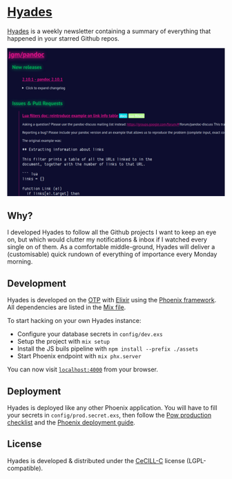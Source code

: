 # [Hyades](https://hyades.info)

[Hyades](http://hyades.info) is a weekly newsletter containing a summary of everything that happened in your starred Github repos.

![Newsletter sample](/assets/static/images/sshot.jpg)

## Why?

I developed Hyades to follow all the Github projects I want to keep an eye on, but which would clutter my notifications & inbox if I watched every single on of them. As a comfortable middle-ground, Hyades will deliver a (customisable) quick rundown of everything of importance every Monday morning.

## Development

Hyades is developed on the [OTP](https://erlang.org/doc/design_principles/users_guide.html) with [Elixir](https://elixir-lang.org/) using the [Phoenix framework](https://www.phoenixframework.org/). All dependencies are listed in the [Mix file](mix.exs).

To start hacking on your own Hyades instance:

  * Configure your database secrets in `config/dev.exs`
  * Setup the project with `mix setup`
  * Install the JS buils pipeline with `npm install --prefix ./assets`
  * Start Phoenix endpoint with `mix phx.server`

You can now visit [`localhost:4000`](http://localhost:4000) from your browser.

## Deployment

Hyades is deployed like any other Phoenix application. You will have to fill your secrets in `config/prod.secret.exs`, then follow the [Pow production checklist](https://hexdocs.pm/pow/production_checklist.html#content) and the [Phoenix deployment guide](https://hexdocs.pm/phoenix/deployment.html).

## License

Hyades is developed & distributed under the [CeCILL-C](https://en.wikipedia.org/wiki/CeCILL) license (LGPL-compatible).
